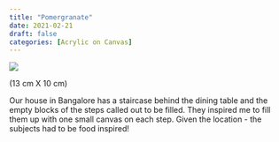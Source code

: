 ```yaml
---
title: "Pomergranate"
date: 2021-02-21
draft: false
categories: [Acrylic on Canvas]
---
```


![](pomergranate.jpg)

(13 cm X 10 cm)

Our house in Bangalore has a staircase behind the dining table and the empty blocks of the steps called out to be filled. They inspired me to fill them up with one small canvas on each step. Given the location - the subjects had to be food inspired!